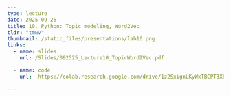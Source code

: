 ```yaml
---
type: lecture
date: 2025-09-25
title: 10. Python: Topic modeling, Word2Vec
tldr: "tmwv"
thumbnail: /static_files/presentations/lab10.png
links:
  - name: slides
    url: /Slides/092525_Lecture10_TopicWord2Vec.pdf

  - name: code
    url:  https://colab.research.google.com/drive/1z2SxignLKyWxTBCPT3X6kzmp8xYMj6TR?usp=sharing

---
```

